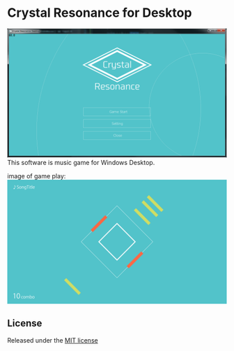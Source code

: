 # Crystal Resonance for Desktop
![TitleImage](title.png)
This software is music game for Windows Desktop.

image of game play:
![GameMainImage](gameMain.png)

## License
Released under the [MIT license](LICENSE)